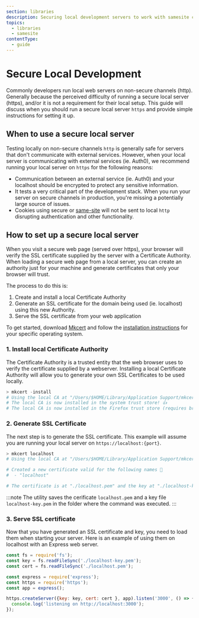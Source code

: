 ```yaml
---
section: libraries
description: Securing local development servers to work with samesite cookies
topics:
  - libraries
  - samesite
contentType:
  - guide
---
```


# Secure Local Development
Commonly developers run local web servers on non-secure channels (http).  Generally because the perceived difficulty of running a secure local server (https), and/or it is not a requirement for their local setup.  This guide will discuss when you should run a secure local server `https` and provide simple instructions for setting it up.

## When to use a secure local server
Testing locally on non-secure channels `http` is generally safe for servers that don't communicate with external services.  However, when your local server is communicating with external services (ie. Auth0), we recommend running your local server on `https` for the following reasons:

- Communication between an external service (ie. Auth0) and your localhost should be encrypted to protect any sensitive information.
- It tests a very critical part of the development stack. When you run your server on secure channels in production, you're missing a potentially large source of issues.
- Cookies using secure or [same-site](https://auth0.com/blog/browser-behavior-changes-what-developers-need-to-know/) will not be sent to local `http` disrupting authentication and other functionality.

## How to set up a secure local server
When you visit a secure web page (served over https), your browser will verify the SSL certificate supplied by the server with a Certificate Authority. When loading a secure web page from a local server, you can create an authority just for your machine and generate certificates that only your browser will trust.

The process to do this is:

1. Create and install a local Certificate Authority
2. Generate an SSL certificate for the domain being used (ie. localhost) using this new Authority.
3. Serve the SSL certificate from your web application

To get started, download [Mkcert](https://github.com/FiloSottile/mkcert) and follow the [installation instructions](https://github.com/FiloSottile/mkcert#installation) for your specific operating system.

### 1. Install local Certificate Authority
The Certificate Authority is a trusted entity that the web browser uses to verify the certificate supplied by a webserver.  Installing a local Certificate Authority will allow you to generate your own SSL Certificates to be used locally.

```powershell
> mkcert -install
# Using the local CA at "/Users/$HOME/Library/Application Support/mkcert" ✨
# The local CA is now installed in the system trust store! 👍
# The local CA is now installed in the Firefox trust store (requires browser restart)! 🦊
```

### 2. Generate SSL Certificate
The next step is to generate the SSL certificate. This example will assume you are running your local server on `https://localhost:{port}`.

```powershell
> mkcert localhost
# Using the local CA at "/Users/$HOME/Library/Application Support/mkcert" ✨

# Created a new certificate valid for the following names 📜
#  - "localhost"

# The certificate is at "./localhost.pem" and the key at "./localhost-key.pem" ✅
```

:::note
The utility saves the cerificate `localhost.pem` and a key file `localhost-key.pem` in the folder where the command was executed.
:::

### 3. Serve SSL certificate
Now that you have generated an SSL certificate and key, you need to load them when starting your server.  Here is an example of using them on localhost with an Express web server.

```js
const fs = require('fs');
const key = fs.readFileSync('./localhost-key.pem');
const cert = fs.readFileSync('./localhost.pem');

const express = require('express');
const https = require('https');
const app = express();

https.createServer({key: key, cert: cert }, app).listen('3000', () => {
  console.log('listening on http://localhost:3000');
});
```
